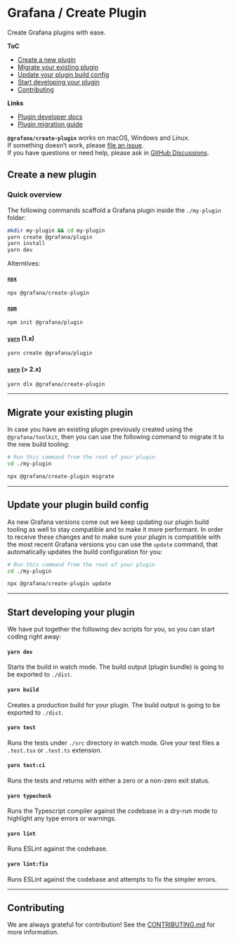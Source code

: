 # Grafana / Create Plugin

Create Grafana plugins with ease.

**ToC**

- [Create a new plugin](#create-a-new-plugin)
- [Migrate your existing plugin](#migrate-your-existing-plugin)
- [Update your plugin build config](#update-your-plugin-build-config)
- [Start developing your plugin](#start-developing-your-plugin)
- [Contributing](#contributing)

**Links**

- [Plugin developer docs](https://grafana.com/docs/grafana/latest/developers/plugins/)
- [Plugin migration guide](https://grafana.com/docs/grafana/latest/developers/plugins/migration-guide/)

**`@grafana/create-plugin`** works on macOS, Windows and Linux.<br />
If something doesn’t work, please [file an issue](https://github.com/grafana/create-plugin/issues/new).<br />
If you have questions or need help, please ask in [GitHub Discussions](https://github.com/grafana/create-plugin/discussions).

## Create a new plugin

### Quick overview

The following commands scaffold a Grafana plugin inside the `./my-plugin` folder:

```bash
mkdir my-plugin && cd my-plugin
yarn create @grafana/plugin
yarn install
yarn dev
```

Alterntives:

#### [`npx`](https://github.com/npm/npx)

```bash
npx @grafana/create-plugin
```

#### [`npm`](https://docs.npmjs.com/cli/v7/commands/npm-init)

```bash
npm init @grafana/plugin
```

#### [`yarn`](https://classic.yarnpkg.com/blog/2017/05/12/introducing-yarn/) (1.x)

```bash
yarn create @grafana/plugin
```

#### [`yarn`](https://yarnpkg.com/cli/dlx) (> 2.x)

```bash
yarn dlx @grafana/create-plugin
```

---

## Migrate your existing plugin

In case you have an existing plugin previously created using the `@grafana/toolkit`, then you can use the
following command to migrate it to the new build tooling:

```bash
# Run this command from the root of your plugin
cd ./my-plugin

npx @grafana/create-plugin migrate
```

---

## Update your plugin build config

As new Grafana versions come out we keep updating our plugin build tooling as well to stay compatible and to make it more performant.
In order to receive these changes and to make sure your plugin is compatible with the most recent Grafana versions you can use the `update` command,
that automatically updates the build configuration for you:

```bash
# Run this command from the root of your plugin
cd ./my-plugin

npx @grafana/create-plugin update
```

---

## Start developing your plugin

We have put together the following dev scripts for you, so you can start coding right away:

#### `yarn dev`

Starts the build in watch mode.
The build output (plugin bundle) is going to be exported to `./dist`.

#### `yarn build`

Creates a production build for your plugin.
The build output is going to be exported to `./dist`.

#### `yarn test`

Runs the tests under `./src` directory in watch mode.
Give your test files a `.test.tsx` or `.test.ts` extension.

#### `yarn test:ci`

Runs the tests and returns with either a zero or a non-zero exit status.

#### `yarn typecheck`

Runs the Typescript compiler against the codebase in a dry-run mode to highlight any type errors or warnings.

#### `yarn lint`

Runs ESLint against the codebase.

#### `yarn lint:fix`

Runs ESLint against the codebase and attempts to fix the simpler errors.

---

## Contributing

We are always grateful for contribution! See the [CONTRIBUTING.md](./CONTRIBUTING.md) for more information.
